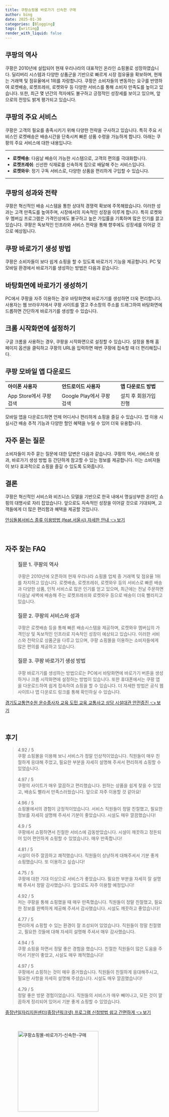 ```yaml
---
title: 쿠팡쇼핑몰 바로가기 신속한 구매
author: bing
date: 2025-01-30
categories: [Blogging]
tags: [writing]
render_with_liquid: false
---
```



<h2 id='쿠팡의 역사'>쿠팡의 역사</h2>

<p>쿠팡은 2010년에 설립되어 현재 우리나라의 대표적인 온라인 쇼핑몰로 성장하였습니다. 딜리버리 시스템과 다양한 상품군을 기반으로 빠르게 시장 점유율을 확보하며, 현재는 거래액 및 점유율에서 1위를 자랑합니다. 쿠팡은 소비자들의 변동하는 요구를 반영하여 로켓배송, 로켓프레쉬, 로켓와우 등 다양한 서비스를 통해 소비자 만족도를 높이고 있습니다. 또한, 최근 몇 년간의 적자에도 불구하고 긍정적인 성장세를 보이고 있으며, 앞으로의 전망도 밝게 평가되고 있습니다.</p>

<h2 id='쿠팡의 주요 서비스'>쿠팡의 주요 서비스</h2>

<p>쿠팡은 고객의 필요를 충족시키기 위해 다양한 전략을 구사하고 있습니다. 특히 주요 서비스인 로켓배송은 배송시간을 단축시켜 빠른 상품 수령을 가능하게 합니다. 아래는 쿠팡의 주요 서비스에 대한 내용입니다:</p>

<hr />

<ul>
    <li><b>로켓배송</b>: 다음날 배송이 가능한 시스템으로, 고객의 편의를 극대화합니다.</li>
    <li><b>로켓프레쉬</b>: 신선한 식재료를 신속하게 집으로 배달해 주는 서비스입니다.</li>
    <li><b>로켓와우</b>: 정기 구독 서비스로, 다양한 상품을 편리하게 구입할 수 있습니다.</li>
</ul>

<hr />

<h2 id='쿠팡의 성과와 전략'>쿠팡의 성과와 전략</h2>

<p>쿠팡은 혁신적인 배송 시스템을 통한 상대적 경쟁력 확보에 주목해왔습니다. 이러한 성과는 고객 만족도를 높여주며, 시장에서의 지속적인 성장을 이루게 합니다. 특히 로켓와우 멤버십 프로그램은 가격인상에도 불구하고 높은 가입률을 기록하며 많은 인기를 끌고 있습니다. 쿠팡은 독보적인 인프라와 서비스 전략을 통해 향후에도 성장세를 이어갈 것으로 예상됩니다.</p>

<h2 id='쿠팡 바로가기 생성 방법'>쿠팡 바로가기 생성 방법</h2>

<p>쿠팡은 소비자들이 보다 쉽게 쇼핑을 할 수 있도록 바로가기 기능을 제공합니다. PC 및 모바일 환경에서 바로가기를 생성하는 방법은 다음과 같습니다:</p>

<h2 id='바탕화면에 바로가기 생성하기'>바탕화면에 바로가기 생성하기</h2>

<p>PC에서 쿠팡을 자주 이용하는 경우 바탕화면에 바로가기를 생성하면 더욱 편리합니다. 사용자는 웹 브라우저에서 쿠팡 사이트를 열고 주소창의 주소를 드래그하여 바탕화면에 드롭하면 간단하게 바로가기를 생성할 수 있습니다.</p>

<h2 id='크롬 시작화면에 설정하기'>크롬 시작화면에 설정하기</h2>

<p>구글 크롬을 사용하는 경우, 쿠팡을 시작화면으로 설정할 수 있습니다. 설정을 통해 홈 페이지 옵션을 클릭하고 쿠팡의 URL을 입력하면 매번 쿠팡에 접속할 때 더 편리해집니다.</p>

<h2 id='쿠팡 모바일 앱 다운로드'>쿠팡 모바일 앱 다운로드</h2>

<table>
    <tr>
        <td><b>아이폰 사용자</b></td>
        <td><b>안드로이드 사용자</b></td>
        <td><b>앱 다운로드 방법</b></td>
    </tr>
    <tr>
        <td>App Store에서 쿠팡 검색</td>
        <td>Google Play에서 쿠팡 검색</td>
        <td>설치 후 회원가입 진행</td>
    </tr>
</table>

<p>모바일 앱을 다운로드하면 언제 어디서나 편리하게 쇼핑을 즐길 수 있습니다. 앱 이용 시 실시간 배송 추적 기능과 다양한 할인 혜택을 누릴 수 있어 더욱 유용합니다.</p>

<h2 id='자주 묻는 질문'>자주 묻는 질문</h2>

<p>소비자들이 자주 묻는 질문에 대한 답변은 다음과 같습니다. 쿠팡의 역사, 서비스와 성과, 바로가기 생성 방법 등 간단하게 참고할 수 있는 정보를 제공합니다. 이는 소비자들이 보다 효과적으로 쇼핑을 즐길 수 있도록 도와줍니다.</p>

<h2 id='결론'>결론</h2>

<p>쿠팡은 혁신적인 서비스와 비즈니스 모델을 기반으로 한국 내에서 명실상부한 온라인 쇼핑의 대명사로 자리 잡았습니다. 앞으로도 지속적인 성장을 이어갈 것으로 기대되며, 고객들에게 더 많은 편리함과 혜택을 제공할 것입니다.</p>


<p><a class="click-button" title="안심돌봄서비스 종류 이용방법 (feat.서울시) 자세한 안내" href="https://yellowplanner.github.io/posts/%EC%95%88%EC%8B%AC%EB%8F%8C%EB%B4%84%EC%84%9C%EB%B9%84%EC%8A%A4-%EC%A2%85%EB%A5%98-%EC%9D%B4%EC%9A%A9%EB%B0%A9%EB%B2%95-(feat.%EC%84%9C%EC%9A%B8%EC%8B%9C)-%EC%9E%90%EC%84%B8%ED%95%9C-%EC%95%88%EB%82%B4/" rel="dofollow">안심돌봄서비스 종류 이용방법 (feat.서울시) 자세한 안내 👈 보기</a></p><br>
<h2 id='자주_찾는_FAQ'>자주 찾는 FAQ</h2>
<div itemscope="" itemtype="https://schema.org/FAQPage"> 
<blockquote> 
<div itemscope="" itemprop="mainEntity" itemtype="https://schema.org/Question"> 
<h3 itemprop="name">질문 1. 쿠팡의 역사</h3> 
<div itemscope="" itemprop="acceptedAnswer" itemtype="https://schema.org/Answer"> 
<span itemprop="text"> 
<p>쿠팡은 2010년에 오픈하여 현재 우리나라 쇼핑몰 업체 중 거래액 및 점유율 1위를 차지하고 있습니다. 로켓배송, 로켓프레쉬, 로켓와우 등의 서비스로 빠른 배송과 다양한 상품, 인적 서비스로 많은 인기를 얻고 있으며, 최근에는 전날 주문하면 다음날 새벽에 배송해 주는 로켓프레쉬와 로켓와우 등으로 배송이 더욱 빨라지고 있습니다.</p> 
</span> 
</div> 
</div> 
<div itemscope="" itemprop="mainEntity" itemtype="https://schema.org/Question"> 
<h3 itemprop="name">질문 2. 쿠팡의 서비스와 성과</h3> 
<div itemscope="" itemprop="acceptedAnswer" itemtype="https://schema.org/Answer"> 
<span itemprop="text"> 
<p>쿠팡은 로켓배송 등을 통해 빠른 배송시스템을 제공하며, 로켓와우 멤버십의 가격인상 및 독보적인 인프라로 지속적인 성장이 예상되고 있습니다. 이러한 서비스와 전략으로 상품군을 다루고 있으며, 쿠팡 쇼핑몰을 이용하는 소비자들에게 많은 편의를 제공하고 있습니다.</p> 
</span> 
</div> 
</div> 
<div itemscope="" itemprop="mainEntity" itemtype="https://schema.org/Question"> 
<h3 itemprop="name">질문 3. 쿠팡 바로가기 생성 방법</h3> 
<div itemscope="" itemprop="acceptedAnswer" itemtype="https://schema.org/Answer"> 
<span itemprop="text"> 
<p>쿠팡 바로가기를 생성하는 방법으로는 PC에서 바탕화면에 바로가기 버튼을 생성하거나 크롬 시작화면에 설정하는 방법이 있습니다. 또한 휴대폰에서는 쿠팡 앱을 다운로드하여 쉽게 접속하여 쇼핑을 할 수 있습니다. 더 자세한 방법은 공식 웹사이트나 앱 다운로드 링크를 통해 확인하실 수 있습니다.</p> 
</span> 
</div> 
</div> 
</blockquote> 
</div>
<p><a class="click-button" title="경기도교통연수원 운수종사자 교육 도민 교육 교통사고 상담 시설대관 안전증진" href="https://yellowplanner.github.io/posts/%EA%B2%BD%EA%B8%B0%EB%8F%84%EA%B5%90%ED%86%B5%EC%97%B0%EC%88%98%EC%9B%90-%EC%9A%B4%EC%88%98%EC%A2%85%EC%82%AC%EC%9E%90-%EA%B5%90%EC%9C%A1-%EB%8F%84%EB%AF%BC-%EA%B5%90%EC%9C%A1-%EA%B5%90%ED%86%B5%EC%82%AC%EA%B3%A0-%EC%83%81%EB%8B%B4-%EC%8B%9C%EC%84%A4%EB%8C%80%EA%B4%80-%EC%95%88%EC%A0%84%EC%A6%9D%EC%A7%84/" rel="dofollow">경기도교통연수원 운수종사자 교육 도민 교육 교통사고 상담 시설대관 안전증진 👈 보기</a></p><br>
<h2 id='후기'>후기</h2>
<div itemscope itemtype="https://schema.org/Product">
  <blockquote>
  <div itemprop="review" itemscope itemtype="https://schema.org/Review">
      <div itemprop="reviewRating" itemscope itemtype="https://schema.org/Rating"> <span itemprop="ratingValue">4.92</span> / <span itemprop="bestRating">5</span> </div>
      <span itemprop="reviewBody">쿠팡 쇼핑몰을 이용해 보니 서비스가 정말 인상적이었습니다. 직원들이 매우 친절하게 응대해 주었고, 필요한 부분을 자세히 설명해 주셔서 편리하게 쇼핑할 수 있었습니다.</span>
  </div>
  <br>
  <div itemprop="review" itemscope itemtype="https://schema.org/Review">
      <div itemprop="reviewRating" itemscope itemtype="https://schema.org/Rating"> <span itemprop="ratingValue">4.97</span> / <span itemprop="bestRating">5</span> </div>
      <span itemprop="reviewBody">쿠팡의 사이트가 매우 깔끔하고 편리했습니다. 원하는 상품을 쉽게 찾을 수 있었고, 배송도 빨라서 만족스러웠습니다. 앞으로 자주 이용할 것 같아요!</span>
  </div>
  <br>
  <div itemprop="review" itemscope itemtype="https://schema.org/Review">
      <div itemprop="reviewRating" itemscope itemtype="https://schema.org/Rating"> <span itemprop="ratingValue">4.96</span> / <span itemprop="bestRating">5</span> </div>
      <span itemprop="reviewBody">쇼핑몰에서의 경험이 긍정적이었습니다. 서비스 직원들이 정말 친절했고, 필요한 정보를 자세히 설명해 주셔서 기분이 좋았습니다. 시설도 매우 깔끔했습니다!</span>
  </div>
  <br>
  <div itemprop="review" itemscope itemtype="https://schema.org/Review">
      <div itemprop="reviewRating" itemscope itemtype="https://schema.org/Rating"> <span itemprop="ratingValue">4.9</span> / <span itemprop="bestRating">5</span> </div>
      <span itemprop="reviewBody">쿠팡에서 쇼핑하면서 친절한 서비스에 감동받았습니다. 시설이 깨끗하고 정돈되어 있어 편안하게 쇼핑할 수 있었습니다. 매우 만족합니다!</span>
  </div>
  <br>
  <div itemprop="review" itemscope itemtype="https://schema.org/Review">
      <div itemprop="reviewRating" itemscope itemtype="https://schema.org/Rating"> <span itemprop="ratingValue">4.81</span> / <span itemprop="bestRating">5</span> </div>
      <span itemprop="reviewBody">시설이 아주 깔끔하고 쾌적했습니다. 직원들이 상냥하게 대해주셔서 기분 좋게 쇼핑했습니다. 또 이용하고 싶습니다!</span>
  </div>
  <br>
  <div itemprop="review" itemscope itemtype="https://schema.org/Review">
      <div itemprop="reviewRating" itemscope itemtype="https://schema.org/Rating"> <span itemprop="ratingValue">4.75</span> / <span itemprop="bestRating">5</span> </div>
      <span itemprop="reviewBody">쿠팡에 대한 기대 이상으로 서비스가 좋았습니다. 필요한 부분을 자세히 잘 설명해 주셔서 정말 감사했습니다. 앞으로도 자주 이용할 예정입니다!</span>
  </div>
  <br>
  <div itemprop="review" itemscope itemtype="https://schema.org/Review">
      <div itemprop="reviewRating" itemscope itemtype="https://schema.org/Rating"> <span itemprop="ratingValue">4.92</span> / <span itemprop="bestRating">5</span> </div>
      <span itemprop="reviewBody">저는 쿠팡을 통해 쇼핑했을 때 매우 만족했습니다. 직원들이 정말 친절했고, 필요한 정보를 완벽하게 제공해 주셔서 감사했습니다. 시설도 깨끗하고 좋았습니다!</span>
  </div>
  <br>
  <div itemprop="review" itemscope itemtype="https://schema.org/Review">
      <div itemprop="reviewRating" itemscope itemtype="https://schema.org/Rating"> <span itemprop="ratingValue">4.77</span> / <span itemprop="bestRating">5</span> </div>
      <span itemprop="reviewBody">편리하게 쇼핑할 수 있는 환경이 잘 조성되어 있었습니다. 직원들이 정말 친절했고, 필요한 것들에 대해 자세히 설명해 주셔서 매우 감사했습니다.</span>
  </div>
  <br>
  <div itemprop="review" itemscope itemtype="https://schema.org/Review">
      <div itemprop="reviewRating" itemscope itemtype="https://schema.org/Rating"> <span itemprop="ratingValue">4.94</span> / <span itemprop="bestRating">5</span> </div>
      <span itemprop="reviewBody">쿠팡 쇼핑을 하면서 정말 좋은 경험을 했습니다. 친절한 직원들이 많은 도움을 주어서 기분이 좋았고, 시설도 매우 쾌적했습니다!</span>
  </div>
  <br>
  <div itemprop="review" itemscope itemtype="https://schema.org/Review">
      <div itemprop="reviewRating" itemscope itemtype="https://schema.org/Rating"> <span itemprop="ratingValue">4.97</span> / <span itemprop="bestRating">5</span> </div>
      <span itemprop="reviewBody">쿠팡에서 쇼핑하는 것이 매우 즐거웠습니다. 직원들이 친절하게 응대해주시고, 필요한 사항을 자세히 설명해 주셨습니다. 시설도 매우 깔끔했습니다!</span>
  </div>
  <br>
  <div itemprop="review" itemscope itemtype="https://schema.org/Review">
      <div itemprop="reviewRating" itemscope itemtype="https://schema.org/Rating"> <span itemprop="ratingValue">4.79</span> / <span itemprop="bestRating">5</span> </div>
      <span itemprop="reviewBody">정말 좋은 방문 경험이었습니다. 직원들의 서비스가 매우 빼어나고, 모든 것이 깔끔하게 정리되어 있어서 기분 좋게 쇼핑할 수 있었습니다.</span>
  </div>
  </blockquote>
</div>
<p><a class="click-button" title="중장년일자리지원센터(중장년워크넷) 프로그램 신청방법 쉽고 간편하게" href="https://yellowplanner.github.io/posts/%EC%A4%91%EC%9E%A5%EB%85%84%EC%9D%BC%EC%9E%90%EB%A6%AC%EC%A7%80%EC%9B%90%EC%84%BC%ED%84%B0(%EC%A4%91%EC%9E%A5%EB%85%84%EC%9B%8C%ED%81%AC%EB%84%B7)-%ED%94%84%EB%A1%9C%EA%B7%B8%EB%9E%A8-%EC%8B%A0%EC%B2%AD%EB%B0%A9%EB%B2%95-%EC%89%BD%EA%B3%A0-%EA%B0%84%ED%8E%B8%ED%95%98%EA%B2%8C/" rel="dofollow">중장년일자리지원센터(중장년워크넷) 프로그램 신청방법 쉽고 간편하게 👈 보기</a></p><br>
<figure class="image"><img src="https://yellowplanner.github.io/assets/img/thumbnail/쿠팡쇼핑몰-바로가기-신속한-구매.webp" alt="쿠팡쇼핑몰-바로가기-신속한-구매" width="256" height="256"></figure>